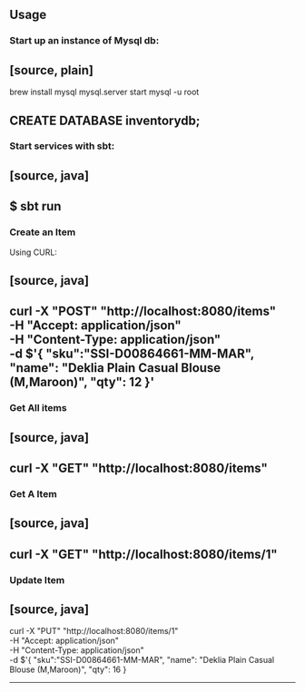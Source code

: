 
## Usage

### Start up an instance of Mysql db:
[source, plain]
----
brew install mysql
mysql.server start
mysql -u root

CREATE DATABASE inventorydb;
----


### Start services with sbt:

[source, java]
----
$ sbt run
----


### Create an Item

Using CURL:

[source, java]
----
curl -X "POST" "http://localhost:8080/items" \
       -H "Accept: application/json" \
       -H "Content-Type: application/json" \
       -d $'{
  "sku":"SSI-D00864661-MM-MAR",
  "name": "Deklia Plain Casual Blouse (M,Maroon)",
  "qty": 12
  }'
----

### Get All items


[source, java]
----
curl -X "GET" "http://localhost:8080/items"
----

### Get A Item

[source, java]
----
curl -X "GET" "http://localhost:8080/items/1"
----

### Update Item


[source, java]
----
curl -X "PUT" "http://localhost:8080/items/1" \
     -H "Accept: application/json" \
     -H "Content-Type: application/json" \
     -d $'{
  "sku":"SSI-D00864661-MM-MAR",
  "name": "Deklia Plain Casual Blouse (M,Maroon)",
  "qty": 16
  }

----

